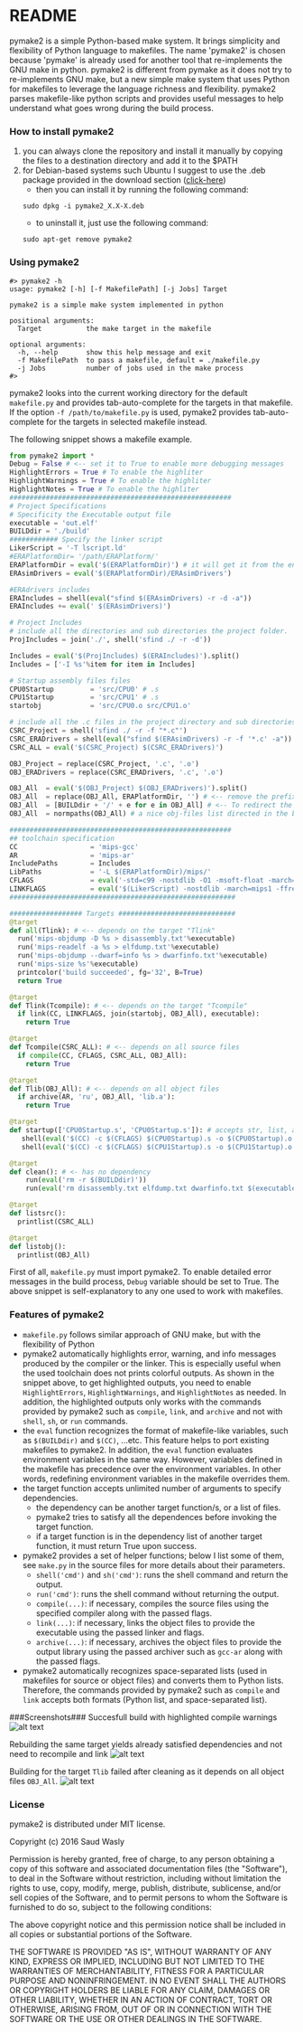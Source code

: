 # README #
pymake2 is a simple Python-based make system. It brings simplicity and flexibility of Python language to makefiles. The name 'pymake2' is chosen because 'pymake' is already used for another tool that re-implements the GNU make in python. pymake2 is different from pymake as it does not try to re-implements GNU make, but a new simple make system that uses Python for makefiles to leverage the language richness and flexibility. pymake2 parses makefile-like python scripts and provides useful messages to help understand what goes wrong during the build process.


### How to install pymake2 ###
1. you can always clone the repository and install it manually by copying the files to a destination directory and add it to the $PATH
2. for Debian-based systems such Ubuntu I suggest to use the .deb package provided in the download section ([click-here](https://bitbucket.org/saudalwasly/pymake2/downloads))
    * then you can install it by running the following command:
    ```
    sudo dpkg -i pymake2_X.X-X.deb    
    ```
    * to uninstall it, just use the following command:
    ```
    sudo apt-get remove pymake2
    ```

### Using pymake2 ###
```
#> pymake2 -h
usage: pymake2 [-h] [-f MakefilePath] [-j Jobs] Target

pymake2 is a simple make system implemented in python

positional arguments:
  Target           the make target in the makefile

optional arguments:
  -h, --help       show this help message and exit
  -f MakefilePath  to pass a makefile, default = ./makefile.py
  -j Jobs          number of jobs used in the make process
#> 

```
pymake2 looks into the current working directory for the default `makefile.py` and provides tab-auto-complete for the targets in that makefile. If the option `-f /path/to/makefile.py` is used, pymake2 provides tab-auto-complete for the targets in selected makefile instead.

The following snippet shows a makefile example. 

```python
from pymake2 import *
Debug = False # <-- set it to True to enable more debugging messages 
HighlightErrors = True # To enable the highliter
HighlightWarnings = True # To enable the highliter
HighlightNotes = True # To enable the highliter
#######################################################
# Project Specifications
# Specificity the Executable output file
executable = 'out.elf'
BUILDdir = './build'
############ Specify the linker script
LikerScript = '-T lscript.ld'
#ERAPlatformDir= '/path/ERAPlatform/'
ERAPlatformDir = eval('$(ERAPlatformDir)') # it will get it from the environment variables if it is not defined in the file
ERAsimDrivers = eval('$(ERAPlatformDir)/ERAsimDrivers')

#ERAdrivers includes
ERAIncludes = shell(eval("sfind $(ERAsimDrivers) -r -d -a"))
ERAIncludes += eval(' $(ERAsimDrivers)')

# Project Includes
# include all the directories and sub directories the project folder.
ProjIncludes = join('./', shell('sfind ./ -r -d'))

Includes = eval('$(ProjIncludes) $(ERAIncludes)').split()
Includes = ['-I %s'%item for item in Includes]

# Startup assembly files files
CPU0Startup         = 'src/CPU0' # .s
CPU1Startup         = 'src/CPU1' # .s
startobj            = 'src/CPU0.o src/CPU1.o'

# include all the .c files in the project directory and sub directories.
CSRC_Project = shell('sfind ./ -r -f "*.c"')
CSRC_ERADrivers = shell(eval("sfind $(ERAsimDrivers) -r -f '*.c' -a"))
CSRC_ALL = eval('$(CSRC_Project) $(CSRC_ERADrivers)')

OBJ_Project = replace(CSRC_Project, '.c', '.o')
OBJ_ERADrivers = replace(CSRC_ERADrivers, '.c', '.o')

OBJ_All  = eval('$(OBJ_Project) $(OBJ_ERADrivers)').split()
OBJ_All  = replace(OBJ_All, ERAPlatformDir, '') # <-- remove the prefix for obj files
OBJ_All  = [BUILDdir + '/' + e for e in OBJ_All] # <-- To redirect the build directory
OBJ_All  = normpaths(OBJ_All) # a nice obj-files list directed in the build folder

#######################################################
## toolchain specification
CC                  = 'mips-gcc'
AR                  = 'mips-ar'
IncludePaths        = Includes
LibPaths            = '-L $(ERAPlatformDir)/mips/'
CFLAGS              = eval('-std=c99 -nostdlib -O1 -msoft-float -march=mips1 -EL -g -Wall $(IncludePaths)')
LINKFLAGS           = eval('$(LikerScript) -nostdlib -march=mips1 -ffreestanding -EL -Xlinker -Map=output.map $(LibPaths) -lc')
########################################################

################## Targets #############################
@target
def all(Tlink): # <-- depends on the target "Tlink"
  run('mips-objdump -D %s > disassembly.txt'%executable)
  run('mips-readelf -a %s > elfdump.txt'%executable)
  run('mips-objdump --dwarf=info %s > dwarfinfo.txt'%executable)
  run('mips-size %s'%executable)
  printcolor('build succeeded', fg='32', B=True)
  return True

@target
def Tlink(Tcompile): # <-- depends on the target "Tcompile"
  if link(CC, LINKFLAGS, join(startobj, OBJ_All), executable):
    return True

@target
def Tcompile(CSRC_ALL): # <-- depends on all source files
  if compile(CC, CFLAGS, CSRC_ALL, OBJ_All):
    return True

@target
def Tlib(OBJ_All): # <-- depends on all object files
  if archive(AR, 'ru', OBJ_All, 'lib.a'):
    return True

@target
def startup(['CPU0Startup.s', 'CPU0Startup.s']): # accepts str, list, and function
   shell(eval('$(CC) -c $(CFLAGS) $(CPU0Startup).s -o $(CPU0Startup).o'))
   shell(eval('$(CC) -c $(CFLAGS) $(CPU1Startup).s -o $(CPU1Startup).o'))

@target
def clean(): # <- has no dependency
    run(eval('rm -r $(BUILDdir)'))
    run(eval('rm disassembly.txt elfdump.txt dwarfinfo.txt $(executable)'))

@target
def listsrc():
  printlist(CSRC_ALL)

@target
def listobj():
  printlist(OBJ_All)

```
First of all, `makefile.py` must import pymake2. To enable detailed error messages in the build process, `Debug` variable should be set to True. The above snippet is self-explanatory to any one used to work with makefiles. 

### Features of pymake2 ###
- `makefile.py` follows similar approach of GNU make, but with the flexibility of Python
- pymake2 automatically highlights error, warning, and info messages produced by the compiler or the linker. This is especially useful when the used toolchain does not prints colorful outputs. As shown in the snippet above, to get highlighted outputs, you need to enable `HighlightErrors`, `HighlightWarnings`, and `HighlightNotes` as needed. In addition, the highlighted outputs only works with the commands provided by pymake2 such as `compile`, `link`, and `archive` and not with `shell`, `sh`, or `run` commands.
- the `eval` function recognizes the format of makefile-like variables, such as `$(BUILDdir)` and `$(CC)`, ...etc. This feature helps to port existing makefiles to pymake2. In addition, the `eval` function evaluates environment variables in the same way. However, variables defined in the makefile has precedence over the environment variables. In other words, redefining environment variables in the makefile overrides them.
- the target function accepts unlimited number of arguments to specify dependencies.
    - the dependency can be another target function/s, or a list of files.
    - pymake2 tries to satisfy all the dependences before invoking the target function.
    - if a target function is in the dependency list of another target function, it must return True upon success.
- pymake2 provides a set of helper functions; below I list some of them, see `make.py` in the source files for more details about their parameters.
    - `shell('cmd')` and `sh('cmd')`: runs the shell command and return the output.
    - `run('cmd')`: runs the shell command without returning the output.
    - `compile(...)`: if necessary, compiles the source files using the specified compiler along with the passed flags.
    - `link(...)`: if necessary, links the object files to provide the executable using the passed linker and flags.
    - `archive(...)`: if necessary, archives the object files to provide the output library using the passed archiver such as `gcc-ar` along with the passed flags.
- pymake2 automatically recognizes space-separated lists (used in makefiles for source or object files) and converts them to Python lists. Therefore, the commands provided by pymake2 such as `compile` and `link` accepts both formats (Python list, and space-separated list).

###Screenshots###
Succesfull build with highlighted compile warnings
![alt text](https://bytebucket.org/saudalwasly/pymake2/raw/a7509f63bdcfd4343fb119227929cf8898d2181d/screenshots/screenshot_1.png "screenshot example of a successful build")

Rebuilding the same target yields already satisfied dependencies and not need to recompile and link
![alt text](https://bytebucket.org/saudalwasly/pymake2/raw/a7509f63bdcfd4343fb119227929cf8898d2181d/screenshots/screenshot_2.png "screenshot example of a successful build")

Building for the target `Tlib` failed after cleaning as it depends on all object files `OBJ_All`.
![alt text](https://bytebucket.org/saudalwasly/pymake2/raw/a7509f63bdcfd4343fb119227929cf8898d2181d/screenshots/screenshot_3.png "screenshot example of a successful build")


### License ###
pymake2 is distributed under MIT license.

Copyright (c) 2016 Saud Wasly

Permission is hereby granted, free of charge, to any person obtaining a copy of this software and associated documentation files (the "Software"), to deal in the Software without restriction, including without limitation the rights to use, copy, modify, merge, publish, distribute, sublicense, and/or sell copies of the Software, and to permit persons to whom the Software is furnished to do so, subject to the following conditions:

The above copyright notice and this permission notice shall be included in all copies or substantial portions of the Software.

THE SOFTWARE IS PROVIDED "AS IS", WITHOUT WARRANTY OF ANY KIND, EXPRESS OR IMPLIED, INCLUDING BUT NOT LIMITED TO THE WARRANTIES OF MERCHANTABILITY, FITNESS FOR A PARTICULAR PURPOSE AND NONINFRINGEMENT. IN NO EVENT SHALL THE AUTHORS OR COPYRIGHT HOLDERS BE LIABLE FOR ANY CLAIM, DAMAGES OR OTHER LIABILITY, WHETHER IN AN ACTION OF CONTRACT, TORT OR OTHERWISE, ARISING FROM, OUT OF OR IN CONNECTION WITH THE SOFTWARE OR THE USE OR OTHER DEALINGS IN THE SOFTWARE.